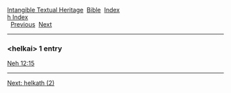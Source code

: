 [Intangible Textual Heritage](../../index)  [Bible](../index) 
[Index](index)   
[h Index](_h_)  
  [Previous](c05355)  [Next](c05357) 

------------------------------------------------------------------------

### &lt;helkai&gt; 1 entry

[Neh 12:15](../kjv/neh012.htm#015)  

------------------------------------------------------------------------

[Next: helkath (2)](c05357)
